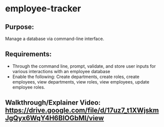 # employee-tracker

## Purpose:
Manage a database via command-line interface.

## Requirements:
* Through the command line, prompt, validate, and store user inputs for various interactions with an employee database
* Enable the following: Create departments, create roles, create employees, view departments, view roles, view employees, update employee roles.


## Walkthrough/Explainer Video: https://drive.google.com/file/d/17uz7_t1XWjskmJgQyx6WqY4H6BIOGbMI/view
